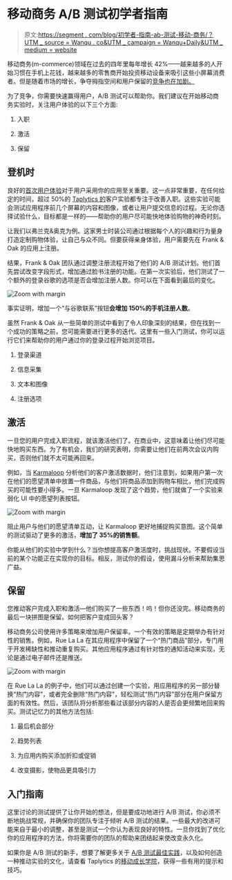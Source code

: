 # 移动商务 A/B 测试初学者指南

> 原文:[https://segment . com/blog/初学者-指南-ab-测试-移动-商务/？UTM _ source = Wanqu . co&UTM _ campaign = Wanqu+Daily&UTM _ medium = website](https://segment.com/blog/beginners-guide-ab-testing-mobile-commerce/?utm_source=wanqu.co&utm_campaign=Wanqu+Daily&utm_medium=website)

移动商务(m-commerce)领域在过去的四年里每年增长 42%——越来越多的人开始习惯在手机上花钱，越来越多的零售商开始投资移动设备来吸引这些小屏幕消费者。但是随着市场的增长，争夺拇指空间和用户保留的[竞争也在加剧。](http://andrewchen.co/mobile-retention-benchmarks-for-2014-vs-2013-show-a-50-drop-in-d1-retention-guest-post/)

为了竞争，你需要快速赢得用户，A/B 测试可以帮助你。我们建议在开始移动商务实验时，关注用户体验的以下三个方面:

1.  入职

2.  激活

3.  保留

## 登机时

良好的[首次用户体验](http://blog.kiip.me/developers/guide-successful-user-onboarding/)对于用户采用你的应用至关重要。这一点非常重要，在任何给定的时间，超过 50%的 [Taplytics 的](https://taplytics.com/)客户实验都专注于改善入职。这些实验可能会测试应用程序前几个屏幕的内容和图像，或者让用户提交信息的过程。无论你选择试验什么，目标都是一样的——帮助你的用户尽可能快地体验购物的神奇时刻。

让我们以弗兰克&奥克为例。这家男士时装公司通过根据每个人的兴趣和行为量身打造定制购物体验，让自己与众不同。但要获得亲身体验，用户需要先在 Frank & Oak 的应用上注册。

结果，Frank & Oak 团队通过调整注册流程开始了他们的 A/B 测试计划。他们首先尝试改变字段形式，增加通过脸书注册的功能。在第一次实验后，他们测试了一个额外的登录谷歌的选项是否会增加注册人数。你可以在下面看到最后的变化。

![Zoom with margin](../Images/6d91c31ba522d1ac42433a4c75f300bd.png "asset_TLXKq1oe.png")

事实证明，增加一个“与谷歌联系”按钮**会增加 150%的手机注册人数**。

虽然 Frank & Oak 从一些简单的测试中看到了令人印象深刻的结果，但在找到一个成功的策略之前，您可能需要进行更多的迭代。这里有一些入门测试，你可以运行它们来帮助你的用户通过你的登录过程开始浏览项目。

1.  登录渠道

2.  信息采集

3.  文本和图像

4.  注册选项

## 激活

一旦您的用户完成入职流程，就该激活他们了。在商业中，这意味着让他们尽可能快地购买东西。为了有机会，我们的研究表明，你需要让他们在前两次会议内购买，否则他们就不太可能再回来。

例如，当 [Karmaloop](http://karmaloop.com/) 分析他们的客户激活数据时，他们注意到，如果用户第一次在他们的愿望清单中放置一件商品，与他们将商品添加到购物车相比，他们完成购买的可能性要小得多。一旦 Karmaloop 发现了这个趋势，他们就做了一个实验来弱化 UI 中的愿望列表按钮。

![Zoom with margin](../Images/dda60aebe8157027ddf84ca71712fe20.png "asset_HsMefqgW.png")

阻止用户与他们的愿望清单互动，让 Karmaloop 更好地捕捉购买意图。这个简单的测试驱动了更多的激活，**增加了 35%的销售额**。

你能从他们的实验中学到什么？当你想提高客户激活度时，挑战现状。不要假设当前的某个功能正在实现你的目标。相反，测试你的假设，使用漏斗分析来帮助集思广益。

## 保留

您推动客户完成入职和激活—他们购买了一些东西！呜！但你还没完。移动商务的最后一块拼图是保留。如何把客户变成回头客？

移动商务公司使用许多策略来增加用户保留率。一个有效的策略是定期举办有针对性的销售。例如，Rue La La 在其应用程序中保留了一个“热门商品”部分，专门用于开发稀缺性和推动重复购买。其他应用程序通过有针对性的通知活动来实现，无论是通过电子邮件还是推送。

![Zoom with margin](../Images/b317412c26a1539ce027a77c34334ea5.png "asset_6mK52u3T.PNG")

在 Rue La La 的例子中，他们可以通过创建一个实验，用应用程序的另一部分替换“热门内容”，或者完全删除“热门内容”，轻松测试“热门内容”部分在用户保留方面的有效性。然后，该团队将分析那些看过该部分内容的人是否会更频繁地回来购买。测试记忆力的其他方法包括:

1.  最后机会部分

2.  趋势列表

3.  为应用内购买添加折扣或促销

4.  改变摄影，使物品更具吸引力

## 入门指南

这里讨论的测试提供了让你开始的想法，但是要成功地进行 A/B 测试，你必须不断地挑战常规，并确保你的团队专注于倾听 A/B 测试的结果。一些最大的改进可能来自于最小的调整，甚至是测试一个你认为表现良好的特性。一旦你找到了优化你的应用程序的方法，你将需要你的团队的帮助来团结起来使改变永久化。

如果你是 A/B 测试的新手，想要了解更多关于 [A/B 测试最佳实践](https://segment.com/blog/ab-testing-best-practices/)，以及如何创造一种推动实验的文化，请查看 Taplytics 的[移动成长学院](https://academy.taplytics.com/)，获得一些有用的提示和技巧。